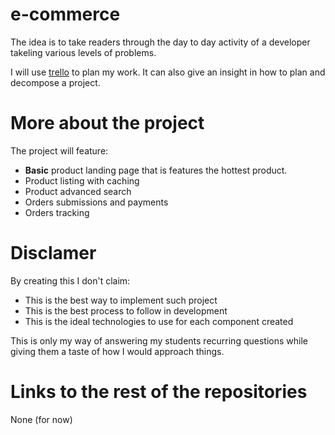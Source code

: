 # e-commerce
The idea is to take readers through the day to day activity of a developer takeling various levels of problems.

I will use [trello](https://trello.com/b/QCZMwrnv/e-commerce) to plan my work. It can also give an insight in how to plan and decompose a project.

# More about the project

The project will feature:
- **Basic** product landing page that is features the hottest product.
- Product listing with caching
- Product advanced search
- Orders submissions and payments
- Orders tracking

# Disclamer

By creating this I don't claim:
- This is the best way to implement such project
- This is the best process to follow in development
- This is the ideal technologies to use for each component created

This is only my way of answering my students recurring questions while giving them a taste of how I would approach things.

# Links to the rest of the repositories

None (for now)
